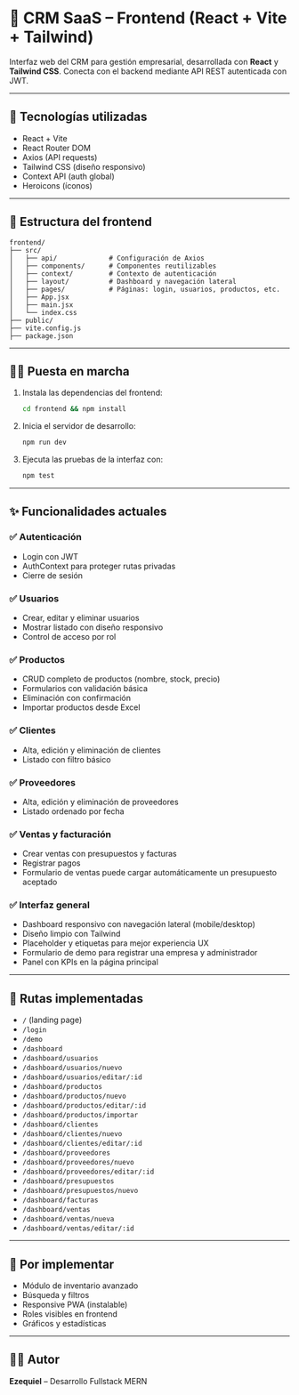 
# 🎨 CRM SaaS – Frontend (React + Vite + Tailwind)

Interfaz web del CRM para gestión empresarial, desarrollada con **React** y **Tailwind CSS**. Conecta con el backend mediante API REST autenticada con JWT.

---

## 🚀 Tecnologías utilizadas

- React + Vite
- React Router DOM
- Axios (API requests)
- Tailwind CSS (diseño responsivo)
- Context API (auth global)
- Heroicons (íconos)

---

## 📁 Estructura del frontend

```
frontend/
├── src/
│   ├── api/             # Configuración de Axios
│   ├── components/      # Componentes reutilizables
│   ├── context/         # Contexto de autenticación
│   ├── layout/          # Dashboard y navegación lateral
│   ├── pages/           # Páginas: login, usuarios, productos, etc.
│   ├── App.jsx
│   ├── main.jsx
│   └── index.css
├── public/
├── vite.config.js
├── package.json
```

---
## 🏃‍♂️ Puesta en marcha

1. Instala las dependencias del frontend:
   ```bash
   cd frontend && npm install
   ```
2. Inicia el servidor de desarrollo:
   ```bash
   npm run dev
   ```
3. Ejecuta las pruebas de la interfaz con:
   ```bash
   npm test
   ```

---

## ✨ Funcionalidades actuales

### ✅ Autenticación
- Login con JWT
- AuthContext para proteger rutas privadas
- Cierre de sesión

### ✅ Usuarios
- Crear, editar y eliminar usuarios
- Mostrar listado con diseño responsivo
- Control de acceso por rol

### ✅ Productos
- CRUD completo de productos (nombre, stock, precio)
- Formularios con validación básica
- Eliminación con confirmación
- Importar productos desde Excel
### ✅ Clientes
- Alta, edición y eliminación de clientes
- Listado con filtro básico

### ✅ Proveedores
- Alta, edición y eliminación de proveedores
- Listado ordenado por fecha

### ✅ Ventas y facturación
- Crear ventas con presupuestos y facturas
- Registrar pagos
- Formulario de ventas puede cargar automáticamente un presupuesto aceptado

### ✅ Interfaz general
- Dashboard responsivo con navegación lateral (mobile/desktop)
- Diseño limpio con Tailwind
- Placeholder y etiquetas para mejor experiencia UX
- Formulario de demo para registrar una empresa y administrador
- Panel con KPIs en la página principal

---

## 🧭 Rutas implementadas

- `/` (landing page)
- `/login`
- `/demo`
- `/dashboard`
- `/dashboard/usuarios`
- `/dashboard/usuarios/nuevo`
- `/dashboard/usuarios/editar/:id`
- `/dashboard/productos`
- `/dashboard/productos/nuevo`
- `/dashboard/productos/editar/:id`
- `/dashboard/productos/importar`
- `/dashboard/clientes`
- `/dashboard/clientes/nuevo`
- `/dashboard/clientes/editar/:id`
- `/dashboard/proveedores`
- `/dashboard/proveedores/nuevo`
- `/dashboard/proveedores/editar/:id`
- `/dashboard/presupuestos`
- `/dashboard/presupuestos/nuevo`
- `/dashboard/facturas`
- `/dashboard/ventas`
- `/dashboard/ventas/nueva`
- `/dashboard/ventas/editar/:id`

---

## 📌 Por implementar

- Módulo de inventario avanzado
- Búsqueda y filtros
- Responsive PWA (instalable)
- Roles visibles en frontend
- Gráficos y estadísticas

---

## 🧑‍💻 Autor

**Ezequiel** – Desarrollo Fullstack MERN
